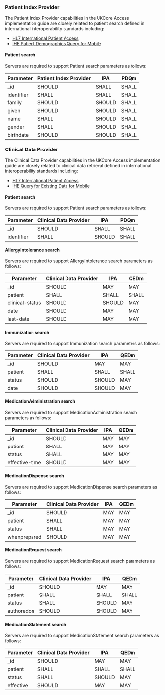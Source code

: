 ### Patient Index Provider
The Patient Index Provider capabilities in the UKCore Access implementation guide are closely related to patient search
defined in international interoperability standards including:
- [HL7 International Patient Access](https://build.fhir.org/ig/HL7/fhir-ipa/index.html)
- [IHE Patient Demographics Query for Mobile](https://profiles.ihe.net/ITI/PDQm/index.html)

#### Patient search
Servers are required to support Patient search parameters as follows:

| Parameter  | Patient Index Provider | IPA    | PDQm  |
|------------|------------------------|--------|-------|
| _id        | SHOULD                 | SHALL  | SHALL | 
| identifier | SHALL                  | SHALL  | SHALL | 
| family     | SHOULD                 | SHOULD | SHALL | 
| given      | SHOULD                 | SHOULD | SHALL | 
| name       | SHALL                  | SHOULD | SHALL |
| gender     | SHALL                  | SHOULD | SHALL | 
| birthdate  | SHOULD                 | SHOULD | SHALL |

### Clinical Data Provider
The Clinical Data Provider capabilities in the UKCore Access implementation guide are closely related to clinical data retrieval
defined in international interoperability standards including:
- [HL7 International Patient Access](https://build.fhir.org/ig/HL7/fhir-ipa/index.html)
- [IHE Query for Existing Data for Mobile](https://wiki.ihe.net/index.php/Query_for_Existing_Data_for_Mobile_(QEDm))

#### Patient search
Servers are required to support Patient search parameters as follows:

| Parameter  | Clinical Data Provider | IPA    | PDQm  |
|------------|------------------------|--------|-------|
| _id        | SHOULD                 | SHALL  | SHALL | 
| identifier | SHALL                  | SHOULD | SHALL |

#### AllergyIntolerance search
Servers are required to support AllergyIntolerance search parameters as follows:

| Parameter       | Clinical Data Provider | IPA    | QEDm  |
|-----------------|------------------------|--------|-------|
| _id             | SHOULD                 | MAY    | MAY   | 
| patient         | SHALL                  | SHALL  | SHALL | 
| clinical-status | SHOULD                 | SHOULD | MAY   | 
| date            | SHOULD                 | MAY    | MAY   | 
| last-date       | SHOULD                 | MAY    | MAY   | 

#### Immunization search
Servers are required to support Immunization search parameters as follows:

| Parameter | Clinical Data Provider | IPA    | QEDm  |
|-----------|------------------------|--------|-------|
| _id       | SHOULD                 | MAY    | MAY  |
| patient   | SHALL                  | SHALL  | SHALL | 
| status    | SHOULD                 | SHOULD | MAY   | 
| date      | SHOULD                 | SHOULD | MAY   | 

#### MedicationAdministration search
Servers are required to support MedicationAdministration search parameters as follows:

| Parameter      | Clinical Data Provider | IPA | QEDm |
|----------------|------------------------|-----|------|
| _id            | SHOULD                 | MAY | MAY  |
| patient        | SHALL                  | MAY | MAY  | 
| status         | SHALL                  | MAY | MAY  | 
| effective-time | SHOULD                 | MAY | MAY  | 

#### MedicationDispense search
Servers are required to support MedicationDispense search parameters as follows:

| Parameter    | Clinical Data Provider | IPA | QEDm |
|--------------|------------------------|-----|------|
| _id          | SHOULD                 | MAY | MAY  |
| patient      | SHALL                  | MAY | MAY  | 
| status       | SHALL                  | MAY | MAY  | 
| whenprepared | SHOULD                 | MAY | MAY  | 

#### MedicationRequest search
Servers are required to support MedicationRequest search parameters as follows:

| Parameter  | Clinical Data Provider | IPA    | QEDm    |
|------------|------------------------|--------|---------|
| _id        | SHOULD                 | MAY    | MAY     |
| patient    | SHALL                  | SHALL  | SHALL   | 
| status     | SHALL                  | SHOULD | MAY     | 
| authoredon | SHOULD                 | SHOULD | MAY     | 

#### MedicationStatement search
Servers are required to support MedicationStatement search parameters as follows:

| Parameter | Clinical Data Provider | IPA    | QEDm  |
|-----------|------------------------|--------|-------|
| _id       | SHOULD                 | MAY    | MAY  |
| patient   | SHALL                  | SHALL  | SHALL | 
| status    | SHALL                  | SHOULD | MAY   | 
| effective | SHOULD                 | MAY    | MAY   | 